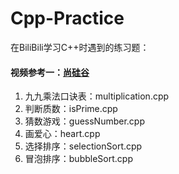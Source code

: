 # Cpp-Practice
在BiliBili学习C++时遇到的练习题：  
#### 视频参考一：[尚硅谷](https://www.bilibili.com/video/BV1eL41187JS/?spm_id_from=333.337.search-card.all.click)    
01. 九九乘法口诀表：multiplication.cpp  
02. 判断质数：isPrime.cpp  
03. 猜数游戏：guessNumber.cpp  
04. 画爱心：heart.cpp 
05. 选择排序：selectionSort.cpp  
06. 冒泡排序：bubbleSort.cpp 

